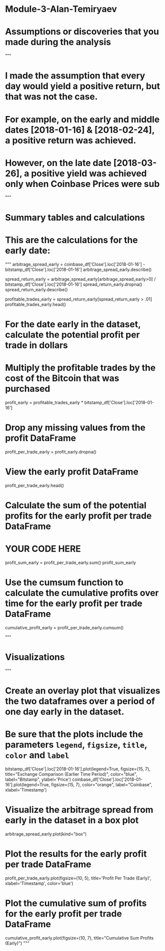 # Module-3-Alan-Temiryaev


# Assumptions or discoveries that you made during the analysis
"""
# I made the assumption that every day would yield a positive return, but that was not the case.
# For example, on the early and middle dates [2018-01-16] & [2018-02-24], a positive return was achieved.
# However, on the late date [2018-03-26], a positive yield was achieved only when Coinbase Prices were sub
"""


# Summary tables and calculations
# This are the calculations for the early date:
"""
arbitrage_spread_early = coinbase_df['Close'].loc['2018-01-16'] - bitstamp_df['Close'].loc['2018-01-16']
arbitrage_spread_early.describe()

spread_return_early = arbitrage_spread_early[arbitrage_spread_early>0] / bitstamp_df['Close'].loc['2018-01-16']
spread_return_early.dropna()
spread_return_early.describe()

profitable_trades_early = spread_return_early[spread_return_early > .01]
profitable_trades_early.head()

# For the date early in the dataset, calculate the potential profit per trade in dollars 
# Multiply the profitable trades by the cost of the Bitcoin that was purchased
profit_early = profitable_trades_early * bitstamp_df['Close'].loc['2018-01-16']

# Drop any missing values from the profit DataFrame
profit_per_trade_early = profit_early.dropna()

# View the early profit DataFrame
profit_per_trade_early.head()

# Calculate the sum of the potential profits for the early profit per trade DataFrame
# YOUR CODE HERE 
profit_sum_early = profit_per_trade_early.sum()
profit_sum_early

# Use the cumsum function to calculate the cumulative profits over time for the early profit per trade DataFrame
cumulative_profit_early = profit_per_trade_early.cumsum()


"""
# Visualizations
"""
# Create an overlay plot that visualizes the two dataframes over a period of one day early in the dataset. 
# Be sure that the plots include the parameters `legend`, `figsize`, `title`, `color` and `label` 
bitstamp_df['Close'].loc['2018-01-16'].plot(legend=True, figsize=(15, 7), title="Exchange Comparison (Earlier Time Period)", color="blue", label="Bitstamp", ylabel='Price')
coinbase_df['Close'].loc['2018-01-16'].plot(legend=True, figsize=(15, 7), color="orange", label="Coinbase", xlabel='Timestamp')

# Visualize the arbitrage spread from early in the dataset in a box plot
arbitrage_spread_early.plot(kind="box")

# Plot the results for the early profit per trade DataFrame
profit_per_trade_early.plot(figsize=(10, 5), title='Profit Per Trade (Early)', xlabel='Timestamp', color='blue') 

# Plot the cumulative sum of profits for the early profit per trade DataFrame
cumulative_profit_early.plot(figsize=(10, 7), title="Cumulative Sum Profits (Early)")
"""
